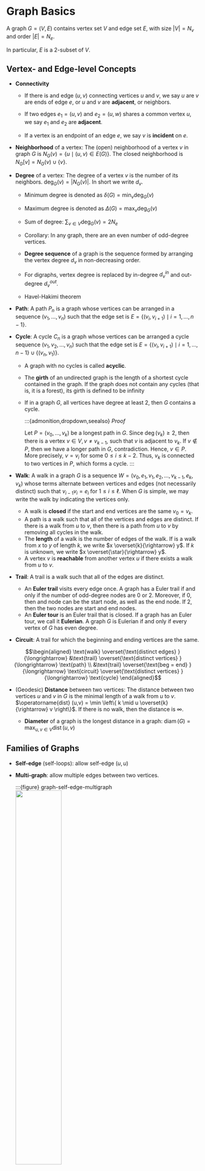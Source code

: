# Graph Basics

A graph $G = (V, E)$ contains vertex set $V$ and edge set $E$, with size $\left\vert V \right\vert = N_v$ and order $\left\vert E \right\vert = N_e$.

In particular, $E$ is a 2-subset of $V$.

## Vertex- and Edge-level Concepts

- **Connectivity**

  - If there is and edge $(u, v)$ connecting vertices $u$ and $v$, we say $u$ are $v$ are ends of edge $e$, or $u$ and $v$ are **adjacent**, or neighbors.

  - If two edges $e_1 = (u, v)$ and $e_2 = (u, w)$ shares a common vertex $u$, we say $e_1$ and $e_2$ are **adjacent**.

  - If a vertex is an endpoint of an edge $e$, we say $v$ is **incident** on $e$.

- **Neighborhood** of a vertex: The (open) neighborhood of a vertex $v$ in graph $G$ is $N_G(v)= \left\{ u \mid (u, v) \in E(G) \right\}$. The closed neighborhood is $N_G [v] = N_G(v) \cup \left\{ v \right\}$.

- **Degree** of a vertex: The degree of a vertex $v$ is the number of its neighbors. $\operatorname{deg}_G (v) = \left\vert N_G(v) \right\vert$. In short we write $d_v$.
  - Minimum degree is denoted as $\delta(G)=\min _v \operatorname{deg}_G(v)$
  - Maximum degree is denoted as $\Delta(G)=\max _v \operatorname{deg}_G(v)$
  - Sum of degree: $\sum _{v \in V} \operatorname{deg}_G(v) = 2 N_e$
  - Corollary: In any graph, there are an even number of odd-degree vertices.
  - **Degree sequence** of a graph is the sequence formed by arranging the vertex degree $d_v$ in non-decreasing order.
  - For digraphs, vertex degree is replaced by in-degree $d_v^{in}$ and out-degree $d_v ^{out}$.

  - Havel-Hakimi theorem

- **Path**: A path $P_n$ is a graph whose vertices can be arranged in a sequence $(v_1, \ldots, v_n)$ such that the edge set is $E = \left\{ (v_i, v_{i+1}) \mid i=1, \ldots, n-1 \right\}$.

- **Cycle**: A cycle $C_n$ is a graph whose vertices can be arranged a cycle sequence $(v_1, v_2, \ldots, v_n)$ such that the edge set is $E = \left\{ (v_i, v_{i+1}) \mid i=1, \ldots, n-1 \right\} \cup \left\{ (v_n, v_1) \right\}$.
  - A graph with no cycles is called **acyclic**.
  - The **girth** of an undirected graph is the length of a shortest cycle contained in the graph. If the graph does not contain any cycles (that is, it is a forest), its girth is defined to be infinity
  - If in a graph $G$, all vertices have degree at least 2, then $G$ contains a cycle.

    :::{admonition,dropdown,seealso} *Proof*

    Let $P=(v_0, \ldots, v_{k})$ be a longest path in $G$. Since $\operatorname{deg} (v_k) \ge 2$, then there is a vertex $v \in V, v \ne v_{k-1}$, such that $v$ is adjacent to $v_k$. If $v \notin P$, then we have a longer path in $G$, contradiction. Hence, $v \in P$. More precisely, $v = v_i$ for some $0\le i \le k-2$. Thus, $v_k$ is connected to two vertices in $P$, which forms a cycle.
    :::

- **Walk**: A walk in a graph $G$ is a sequence $W=(v_0, e_1, v_1, e_2, \ldots, v_{k-1}, e_k, v_k)$ whose terms alternate between vertices and edges (not necessarily distinct) such that $v_{i-1} v_i = e_i$ for $1 \le i \le \ell$. When $G$ is simple, we may write the walk by indicating the vertices only.

  - A walk is **closed** if the start and end vertices are the same $v_0 = v_k$.
  - A path is a walk such that all of the vertices and edges are distinct. If there is a walk from $u$ to $v$, then there is a path from $u$ to $v$ by removing all cycles in the walk.
  - The **length** of a walk is the number of edges of the walk. If is a walk from $x$ to $y$ of length $k$, we write $x \overset{k}{\rightarrow} y$. If $k$ is unknown, we write $x \overset{\star}{\rightarrow} y$.
  - A vertex $v$ is **reachable** from another vertex $u$ if there exists a walk from $u$ to $v$.

- **Trail**: A trail is a walk such that all of the edges are distinct.
  - An **Euler trail** visits every edge once. A graph has a Euler trail if and only if the number of odd-degree nodes are 0 or 2. Moreover, if 0, then and node can be the start node, as well as the end node. If 2, then the two nodes are start and end nodes.
  - An **Euler tour** is an Euler trail that is closed. If a graph has an Euler tour, we call it **Eulerian**. A graph $G$ is Eulerian if and only if every vertex of $G$ has even degree.

- **Circuit**: A trail for which the beginning and ending vertices are the same.

$$\begin{aligned}
\text{walk}  \overset{\text{distinct edges} }{\longrightarrow} &\text{trail} \overset{\text{distinct vertices} }{\longrightarrow} \text{path} \\
&\text{trail} \overset{\text{beg = end} }{\longrightarrow} \text{circuit}
\overset{\text{distinct vertices} }{\longrightarrow} \text{cycle}
\end{aligned}$$

- (Geodesic) **Distance** between two vertices: The distance between two vertices $u$ and $v$ in $G$ is the minimal length of a walk from $u$ to $v$. $\operatorname{dist} (u,v) = \min \left\{ k \mid u \overset{k}{\rightarrow} v \right\}$. If there is no walk, then the distance is $\infty$.

  - **Diameter** of a graph is the longest distance in a graph: $\operatorname{diam} (G) = \max_{u,v \in V} \operatorname{dist} (u,v)$


## Families of Graphs

- **Self-edge** (self-loops): allow self-edge $(u,u)$

- **Multi-graph**: allow multiple edges between two vertices.

  :::{figure} graph-self-edge-multigraph
  <img src="../imgs/graph-self-edge-multigraph.png" width = "50%" alt=""/>

  Self-edges graph and multigraph
  :::

- **Simple graph**: no self-edges, and no multiple edges.

- **Directed graph**: directed edges called arcs.
  - Two arcs $(u, v)$ and $(v, u)$ are said to be mutual.
  - **Multi-digraphs**: multiple arcs share the same head and tail.

- **Connected graph**: There is a path between every pairs of vertices.

  - **Bridge** edge: an edge $e \in E(G)$ is a bridge of $G$ if $G \setminus e$ has more connected components than $G$. In particular, if $G$ is connected, then $G \setminus$ is disconnected.
    - An edge $e \in E(G)$ is a bridge if and only $e$ is not in any cycle of $G$.
  - **Articulation** node: if we erase the node, the graph becomes disconnected.

  - The maximal connected subgraphs of $G$ are its **connected components**. We use $c(G)$ to denote the number of connected components in $G$. If $c(G)=1$ then $G$ is connected. "Maximal" here means if we add any one of other vertex to the connected subgraph, it becomes disconnected.

  To identify connectivity, we can check the adjacency matrix. The adjacency matrix of a graph with several components can be written in a block-diagonal form, so that nonzero elements are confined to squares, with all other elements being zero.

- **Connected directed graph**:

  - **Strong connected**: has a path from each node to every other node and vice versa ($a \rightarrow b$ and $b \rightarrow a$).

  - **Weakly connected**: connected if we disregard the edge directions.

  - **Strongly connected components**: a component that is strongly connected.
    - **in-component**: nodes that can reach SCC
    - **out-component**: nodes that can be reached from SCC

- **Completed graph**: every pair of vertices are adjacent, denoted as $K_n$, where $n=\left\vert V \right\vert$.
  - **Clique**: A complete subgraph. It is a maximal clique if no other clique contains it.

- **Empty graph**: no edges, $E = \emptyset$.
  - An empty graph $\Leftrightarrow$ a $0$-regular graph.

- **Bipartite graph**: A graph whose vertex set can be partitioned into 2 sets $U$ and $V$ such that every edge $(u, v) \in E$ has $u \in U$ and $v \in V$. We usually write $G=(U,V,E)$.

  - Characterization: A graph $G$ is bipartite iff it contains no odd cycle.
  - Claims:
    - A path is bipartite.
    - A cycle is bipartite iff its has even length.

  - Property: $\sum_{v \in V} \operatorname{deg}(v) = \sum_{u \in U} \operatorname{deg} (u) = \left\vert E \right\vert$

  - **Complete bipartite graph**: $E$ has every possible edge between the two sets $U$ and $V$, denoted $K_{n, m}$ where $n=\left\vert U \right\vert, m=\left\vert V \right\vert$.

    - **Star**: One vertex connecting two all other vertices. $K_{1,m}$.

  - **Folded/projected bipartite graphs**

    In the projection of a bipartite graph $G=(X,Y,E)$ over $X$, $x_1, x_2 \in X$ is connected if they are both connected to $y \in Y$.

    For instance, in the authors-papers network, we can find co-authorship network from projection on authors.

    :::{figure} graph-folded
    <img src="../imgs/graph-folded.png" width = "40%" alt=""/>

    Folded/projected bipartite graphs
    :::

- **$r$-regular graph**: A graph $G$ is $r$-regular if $\operatorname{deg}_G (v)=r$ for all $v \in V(G)$.
  - A graph is $1$-regular $\Leftrightarrow$ it is a disjoint union of $K_2$.
  - A graph is $2$-regular $\Leftrightarrow$ it is a disjoint union of cycles of any lengths.
  - $3$-regular graph is called cubic. It must have even number of vertices.
  - A completed graph is $(N_v-1)$-regular.

- **Tree** and **Forest**

  - Definition:
    - A tree is a connected acyclic graph. Root, leaf, ancestor, descendant, parents, children ...
    - A forest is an acyclic graph.
  - Characterization: A graph $G$ is a tree if and only any two of the three conditions hold: connected, acyclic, and $N_e = N_v - 1$.
  - Types of trees: star, double star, caterpillar (removing leaves gives the spine)
  - Claims:
    - A vertex in a tree is a leaf if it has only one neighbor.
    - Every tree $T$ with $\left\vert V(T) \right\vert \ge$ 2 has at least 2 leaves (two ends of a maximal path).
    - A connected graph is a tree iff all of its edges are bridges.
    - Cayley's Formula: There are $n^{n-2}$ trees on a vertex set $V$ of $n$ elements. Related concept: Prufer Sequence.

- **Directed acyclic graph**: directed and has no cycles.
  - Note that its underlying undirected graph is not a tree: may contains cycles. Nevertheless, it is often possible to still design efficient computational algorithm on DAGs that take advantage of this near-tree-like structure.

- **Hamiltonian graph**
  - Hamilton path: a path that covers every vertex once
  - Hamilton cycle: a cycle that covers every vertex once. A Hamilton cycle can be converted to a Hamilton path by removing one edge.
  - A graph $G$ is Hamiltonian if it has a Hamilton cycle.
      - If $G$ is Hamiltonian, then any supergraph $G ^\prime \supseteq G$ where $G ^\prime$ is obtained by adding new edges between non-adjacent vertices of $G$, then $G ^\prime$ is also Hamilton.
      - A cycle is Hamiltonian.
      - A complete graph $K_n$ is Hamiltonian.
      - A complete bipartite graph $K_{m,n}$ is Hamiltonian if and only if $N_v = N_e \ge 2$
      - No nice characterization of Hamiltonian graphs.

- **Planar graph**: a graph that can be drawn in the plane, with vertices ad dots and edges as lines, such that no pair of edges intersect.

- **Heterogeneous graph** (node are different kinds of objects)

- **Multimodal graph** (topics, papers, authors, institutions)

  :::{figure} mlg-more-types
  <img src="../imgs/mlg-more-types.png" width = "60%" alt=""/>

  More types of graphs
  :::





## Graph-level Concepts

- **Subgraph**: A graph $F$ is a subgraph of a graph $G$ if $V(F)\subseteq V(G)$ and $E(F)\subseteq E(G)$, also denoted as $F \subseteq G$.

- **Spanning subgraph**: A spanning subgraph $F$ is a subgraph obtained only by edge deletions. In other words, $V(F) = V(G)$ and $E(F)\subset E(G)$.
  - **Spanning tree**: spanning subgraph of $G$ that is a tree. Every connected graph $G$ has a spanning tree. Corollary: every connected graph has $N_e \ge N_v-1$.

- **Induced subgraph**: A induced graph $F$ is a subgraph obtained only by vertices deletion. If the remaining vertices are $Y=V(G)\setminus$, we denote $F$ by $G[Y]$.

- **Edge-to-vertex dual graph (line graph)**: The edge-to-vertex dual graph (line graph) of a directed graph $G$ is the directed graph $L(G)$ whose vertex set corresponds to the arc set of $G$, and having an arc directed from an original edge $e_1$ to an edge $e_2$ if in $G$, the head of $e_1$ meets the tail of $e_2$. The line graph for undirected graph can be defined accordingly.

  :::{figure} graph-line-graph
  <img src="../imgs/graph-line-graph.png" width = "80%" alt=""/>

  Graphs and their line graphs [[Wolfram](https://mathworld.wolfram.com/LineGraph.html)]
  :::

- **Isomorphic**: Two simple graphs $G$ and $H$ are isomorphic, denoted $G \cong H$ if there is a bijection $\theta: V(G) \rightarrow V(H)$ which preserves adjacency and non-adjacency:

  $$
  (u,v) \in E(G) \Leftrightarrow (\theta(u), \theta(v)) \in E(H)
  $$

  To determine isomorphism of two graphs, we can start by comparing some properties, such as $N_v$, $N_e$, $r$-regular, number of non-adjacent vertices etc.


- A **decomposition** of a graph $G$ is a family $\mathcal{F}$ of edge-disjoint subgraphs of $G$ such that all edges in $G$ are in some subgraphs.

  $$\cup _{F \in \mathcal{F}} E(F) = E(G)$$

  If every subgraph of $\mathcal{F}$ is a cycle, then the decomposition is called a **cycle decomposition**. Similarly, if every subgraph of $\mathcal{F}$ is a path, then the decomposition is called a **path decomposition**. A trivial path decomposition exists there each subgraph is an edge. But some graphs have no cycle decomposition.

  A graph $G$ has a cycle decomposition if and only if every vertex in $G$ has even degree.

## Matrices for Graphs

### Adjacency Matrix

For an undirected graph $G$, its adjacency matrix $\boldsymbol{A}$ is an $N_v \times N_v$ symmetric binary matrix with entries

$$
a_{i j}=\left\{\begin{array}{ll}
1, & \text { if } (i, j) \in E \\
0, & \text { otherwise }
\end{array}\right.
$$

Properties
- $\boldsymbol{A} \boldsymbol{1} = \boldsymbol{d}$, i.e. row sum of row $i$ is the degree of vertex $i$.
- $[\boldsymbol{A} ^r]_{ij}=$ the number of walks of length $r$ between vertices $i$ and $j$
- $G$ is a regular graph if and only if the maximum degree $d_{max}$ of $G$ is an eigenvalue of $\boldsymbol{A}$.

For directed graphs, its adjacency matrix is defined in a similar way, but it may not be symmetric. Moreover, $\boldsymbol{A} _{i +} = d_i^{out}$, and $\boldsymbol{A} _{+j} = d_j^{out}$.

:::{figure} graph-adjacency-matrix
<img src="../imgs/graph-adjacency-matrix.png" width = "50%" alt=""/>

Adjacency matrix for undirected and directed graph.
:::

Adjacency matrix can also store weights.

:::{figure} graph-weights
<img src="../imgs/graph-weights.png" width = "50%" alt=""/>

Adjacency matrix with weights
:::

### Laplacian Matrix

Let $\boldsymbol{D} = \operatorname{diag}\left( \boldsymbol{A} \boldsymbol{1}  \right)$ be a diagonal matrix containing the degrees. The laplacian matrix of graph $G$ is a $N_v \times N_v$ matrix defined as

$$\begin{aligned}
\boldsymbol{L}
&= \boldsymbol{D} - \boldsymbol{A}  \\
[\boldsymbol{L} ]_{ij}&= \left\{\begin{array}{ll}
\operatorname{deg}\left(v_{i}\right) & \text { diagonal } i \\
-1 & \text { off-diagonal and } (i, j) \in E \\
0 & \text { otherwise }
\end{array}\right. \\
\end{aligned}$$

It is in analogy to the Laplacian from multivariable calculus (the sum of second partial derivatives of a function), in the sense that

$$
\boldsymbol{x} ^{\top} \boldsymbol{L} \boldsymbol{x} = \sum _{(i, j) \in E} (x_i - x_j)^2
$$

The closer this value is to zero, the more similar are the elements of $\boldsymbol{x}$ at adjacent vertices in $V$. Hence, the Laplacian is useful in providing some sense of the 'smoothness' of functions on a graph $G$, with respect to the connectivity of $G$.

Properties
- $\boldsymbol{L}$ is positive semi-definite, as seen from the above equation
- $\boldsymbol{L} \boldsymbol{1} = \boldsymbol{0}$, i.e. its smallest eigenvalue is 0, with an eigenvector of $\boldsymbol{1}$. The second smallest eigenvalue is non-trivial, and the arguably most important of all of the eigenvalues, which gives information about its connectivity. In short, the multiplicity of $0$ equals the number of connected components in $G$.
- The equation above can also be written as

  $$
  \boldsymbol{x} ^{\top} \boldsymbol{L} \boldsymbol{x} = \frac{1}{2} \sum _{i,j = 1}^n (x_i - x_j)^2
  $$

  where the range of summation changes from $E$ to $[n] \times [n]$, and there is an additional coefficient $\frac{1}{2}$.

:::{admonition,note,dropdown} More definitions of graph Laplacian

- If edge weights are given, another way to define the graph Laplacian by replacing $\boldsymbol{A}$ by $\boldsymbol{W}$ is defined as:

  $$
  \boldsymbol{L} _W = \boldsymbol{D} _W - \boldsymbol{W}
  $$

  where $\boldsymbol{D} _W = \boldsymbol{W} \boldsymbol{1}$. The corresponding equation becomes

  $$
  \boldsymbol{x} ^{\top} \boldsymbol{L} _W \boldsymbol{x}  = \frac{1}{2}  \sum _{i,j = 1}^n w_{ij} (x_i - x_j)^2
  $$

  To prove it (and the equations above), use

  $$
  \begin{aligned}
  \sum_{i, j} w_{i j}\left(x_{i}-x_{j}\right)^{2} &=\sum_{i, j} w_{i j} x_{i}^{2}+\sum_{i, j} w_{i j} x_{j}^{2}-2 \sum_{i, j} w_{i j} x_{i} x_{j} \\
  &=\sum_{i} d_{W, i} x_{i}^{2}+\sum_{j} d_{W, j} x_{j}^{2}-2 \sum_{i, j} w_{i j} x_{i} x_{j} \\
  &=2 \boldsymbol{x}^{\top} \boldsymbol{D}_W \boldsymbol{x} -2 \boldsymbol{x}^{\top} \boldsymbol{W} \boldsymbol{x} \\
  &=2 \boldsymbol{x}^{\top}(\boldsymbol{D}_W-\boldsymbol{W}) \boldsymbol{x} \\
  &=2 \boldsymbol{x}^{\top} \boldsymbol{L}_W \boldsymbol{x}  .
  \end{aligned}
  $$

- The symmetric normalized Laplacian is defined as

  $$\begin{aligned}
  \boldsymbol{L} ^\mathrm{sym}
  &= \boldsymbol{D} ^{-1/2} \boldsymbol{L} \boldsymbol{D} ^{-1/2} \\
  &= \boldsymbol{I} - \boldsymbol{D} ^{-1/2} \boldsymbol{A} \boldsymbol{D} ^{-1/2} \\
  [\boldsymbol{L} ^\mathrm{sym}]_{ij}&= \left\{\begin{array}{ll}
  1 & \text { diagonal and } \operatorname{deg}\left(v_{i}\right) \neq 0 \\
  -\frac{1}{\sqrt{\operatorname{deg}\left(v_{i}\right) \operatorname{deg}\left(v_{j}\right)}} & \text { off-diagonal and } (i, j) \in E\\
  0 & \text { otherwise. }
  \end{array}\right.\\
  \end{aligned}$$

- The random-walk normalized Laplacian matrix is defined as

  $$\begin{aligned}
  \boldsymbol{L} ^\mathrm{rw}
  &= \boldsymbol{D} ^{-1} \boldsymbol{L} \\
  &= \boldsymbol{I} - \boldsymbol{D} ^{-1} \boldsymbol{A} \\
  [\boldsymbol{L} ^\mathrm{rw}]_{ij}&= \left\{\begin{array}{ll}
  1 & \text { if } i=j \text { and } \operatorname{deg}\left(v_{i}\right) \neq 0 \\
  -\frac{1}{\operatorname{deg}\left(v_{i}\right)} & \text { if } i \neq j \text { and } v_{i} \text { is adjacent to } v_{j} \\
  0 & \text { otherwise. }
  \end{array}\right.\\
  \end{aligned}$$

  Note that $L^\mathrm{rw}$ and $L^\mathrm{sym}$ are similar:

  $$
  \underbrace{\boldsymbol{D}^{-1} \boldsymbol{L}}_{\boldsymbol{L}_{\mathrm\mathrm{rw}}}=\underbrace{\boldsymbol{D}^{-1 / 2}}_{\boldsymbol{P}^{-1}} \underbrace{\boldsymbol{D}^{-1 / 2} \boldsymbol{L} \boldsymbol{D}^{-1 / 2}} \underbrace{\boldsymbol{D}^{1 / 2}}_{\boldsymbol{L}_{\mathrm\mathrm{sym}}} \cdot
  $$

  which implies that
  - both matrices have the same eigenvalues

    $$
    0=\lambda_{1} \leq \lambda_{2} \leq \cdots \leq \lambda_{n}
    $$

    Additionally, it can be shown that the multiplicity of the zero eigenvalue is also equal to the number of connected components in the graph.

  - a vector $\boldsymbol{v}$ is an eigenvector of $\boldsymbol{L} ^\mathrm{rw}$ if and only if the vector $\boldsymbol{D} ^{1/2}\boldsymbol{v}$ is an eigenvector of $\boldsymbol{L} ^\mathrm{sym}$.

    $$
    \underbrace{\boldsymbol{D}^{-1} \boldsymbol{L}}_{\boldsymbol{L}_{\mathrm\mathrm{rw}}} \boldsymbol{v}=\lambda \boldsymbol{v} \Longleftrightarrow \underbrace{\boldsymbol{D}^{-1 / 2} \boldsymbol{L} \boldsymbol{D}^{-1 / 2}}_{\boldsymbol{L}_{\mathrm\mathrm{sym}}} \boldsymbol{D}^{1 / 2} \boldsymbol{v}=\lambda \boldsymbol{D}^{1 / 2} \boldsymbol{v} .
    $$

    In particular, for the eigenvalue 0, the associated eigenvectors for $L^\mathrm{rw}$ and $L^\mathrm{sym}$ are $\boldsymbol{1}$ and $\boldsymbol{D} ^{1/2}\boldsymbol{1}$ respectively.

- The weighted analogies for $\boldsymbol{L} ^\mathrm{sym}$ and $\boldsymbol{L} ^\mathrm{rw}$ are defined accordingly.

:::

### Incidence Matrix

The incidence matrix $\boldsymbol{B}$ of a graph $G$ is an $N_v \times N_e$ binary matrix with entries

$$
b_{i j}=\left\{\begin{array}{ll}
1, & \text { if vertex } i \text { is incident to edge } j \\
0, & \text { otherwise }
\end{array}\right.
$$

Properties

- If we extend $\boldsymbol{B}$ to a signed incidence matrix $\tilde{\boldsymbol{B}}$, by arbitrarily assigning direction to all edges, and let $\tilde{b}_{ij}=1$ and $\tilde{b}_{ji}=-1$ if $(i,j)$ is a directed edge, then we can show that

  $$
  \tilde{\boldsymbol{B} }\tilde{\boldsymbol{B} }^{\top} = \boldsymbol{L}
  $$

- $\texttt{RowSum}(v)= \operatorname{deg} (v)$ and $\texttt{ColSum} = 2$.

- If there exists self-loop $j$ of vertex $i$, then $M_{ij}=2$.

### Routing matrix

Suppose there $N_v \times N_v$ pairwise traffic flows between each pair of vertices. A routing matrix $\boldsymbol{R}$ is a $N_e \times N_v^2$ binary matrix,

$$
r_{i j}=\left\{\begin{array}{ll}
1, & \text { if edge $e$ is traversed in the flow from $i$ to $j$ } \\
0, & \text { otherwise }
\end{array}\right.
$$

## Data Structure to Represent a Graph

The most intuitional representation is by an $N_v \times N_v$ **adjacency matrix** defined previously. It contains binary entries, which is $1$ if there is an edge between vertices $i$ and $j$, and zero otherwise. The memory required is $O(N_v^2)$.

Most real-world networks are sparse, in the sense that $N_e \sim N_v$, or $\bar{d} \ll N_v-1$, so the adjacency matrix is sparse. It is preferable to use adjacency list. But the simplicity of the adjacency matrix representation may sometimes be felt to outweigh any memory disadvantages, especially for smaller graphs.

:::{figure} graph-adjacency-sparse
<img src="../imgs/graph-adjacency-sparse.png" width = "40%" alt=""/>

Sparse adjacency matrix
:::



Other data structures include

- **Edge List**

  $N_e$ objects in the two-column list, each object represents an edge, and stores the pair of vertices of that edge. Memory $O(m)$

- **Adjacency List**

  $N_v$ objects in the list, each object represents a vertex, and stores a list of neighbors of that vertex.

  - Easy to work with large and sparse graphs
  - Allows us to quickly retrieve all neighbors of a given vertex
  - Memory $O(n + m)$

  :::{figure} graph-edge-adjacency-list
  <img src="../imgs/graph-edge-adjacency-list.png" width = "50%" alt=""/>

  Edge list and adjacency list
  :::

- **Incidence matrix**

  - $O(nm)$




## Algorithms

- BFS
  - Core of Prim's, Dijkstra's
- DFS
  - sub-routine of topological sort, which can be used to determine whether a directed graph $G$ is acyclic, and algorithms for decomposing $G$ into its strongly connected components.
- finding a maximal clique is NP-hard

## Exercise

1. Prove or disapprove: For three vertices $u, v, w \in V(G)$, if there is an even-length path from $u$ to $v$ and an even-length path from $v$ to $w$, then there is an even-length path from $u$ to $w$.

    :::{admonition,dropdown,seealso} *Solution*

    False.

    $$\begin{aligned}
    &\ v \\
    &/ \ \backslash \\
    u-w&-\circ \\
    \end{aligned}$$

    :::

1. Every vertex in $G$ has even degree, if only if
   - $G$ has a cycle decomposition
   - $G$ has an Euler tour.

1. Theorems
    - If in a graph $G$, all vertices have degree at least 2, then $G$ contains a cycle.
    - A graph $G$ is bipartite $\Leftrightarrow$ it contains no odd cycle.
    - An edge $e \in E(G)$ is a bridge $\Leftrightarrow$ $e$ is not in any cycle of $G$ (proof by contrapositive).
    - A graph $G$ is a tree $\Leftrightarrow$ $G$ is acyclic and $N_e = N_v -1$.
    - A connected graph is a tree iff all of its edges are bridges.

1. A $k$-coloring of graph $G$ partitions the vertex set $V$ into $k$ independent sets $V_1, \ldots, V_k$.
